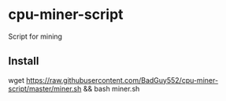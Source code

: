 # cpu-miner-script

Script for mining 

## Install

wget https://raw.githubusercontent.com/BadGuy552/cpu-miner-script/master/miner.sh && bash miner.sh
